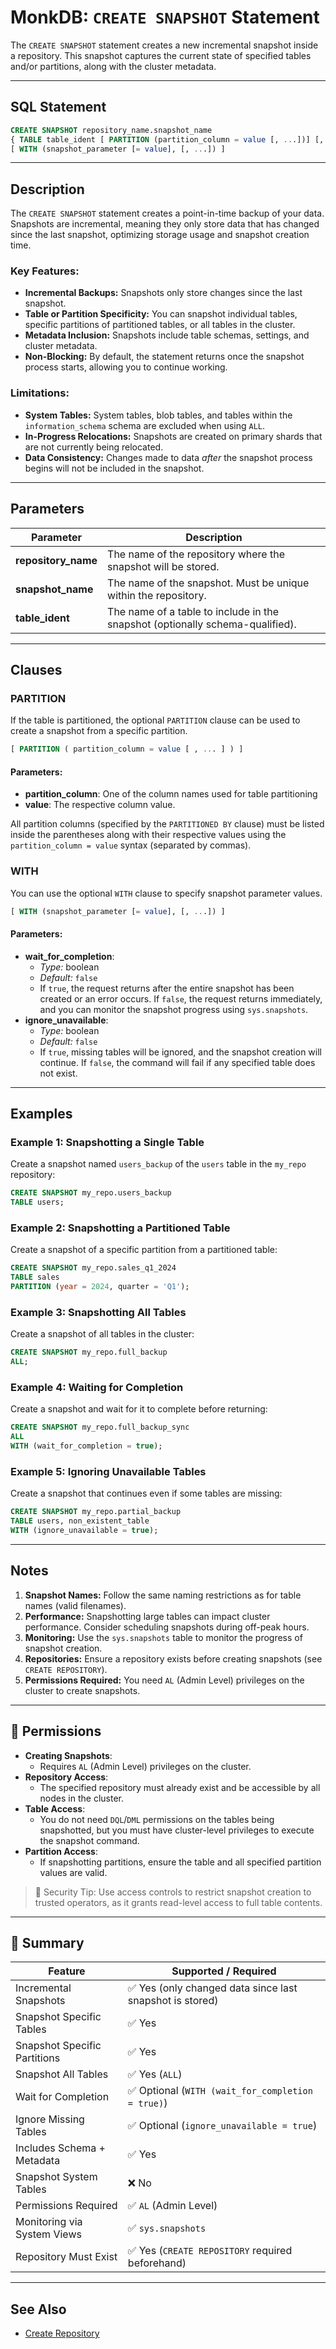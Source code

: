 # MonkDB: `CREATE SNAPSHOT` Statement

The `CREATE SNAPSHOT` statement creates a new incremental snapshot inside a repository. This snapshot captures the current state of specified tables and/or partitions, along with the cluster metadata.

---

## SQL Statement

```sql
CREATE SNAPSHOT repository_name.snapshot_name
{ TABLE table_ident [ PARTITION (partition_column = value [, ...])] [, ...] | ALL }
[ WITH (snapshot_parameter [= value], [, ...]) ]
```

---

## Description

The `CREATE SNAPSHOT` statement creates a point-in-time backup of your data. Snapshots are incremental, meaning they only store data that has changed since the last snapshot, optimizing storage usage and snapshot creation time.

### Key Features:
- **Incremental Backups:** Snapshots only store changes since the last snapshot.
- **Table or Partition Specificity:** You can snapshot individual tables, specific partitions of partitioned tables, or all tables in the cluster.
- **Metadata Inclusion:** Snapshots include table schemas, settings, and cluster metadata.
- **Non-Blocking:** By default, the statement returns once the snapshot process starts, allowing you to continue working.

### Limitations:
- **System Tables:** System tables, blob tables, and tables within the `information_schema` schema are excluded when using `ALL`.
- **In-Progress Relocations:** Snapshots are created on primary shards that are not currently being relocated.
- **Data Consistency:** Changes made to data *after* the snapshot process begins will not be included in the snapshot.

---

## Parameters

| Parameter        | Description                                                                 |
|------------------|-----------------------------------------------------------------------------|
| **repository_name** | The name of the repository where the snapshot will be stored.             |
| **snapshot_name**   | The name of the snapshot. Must be unique within the repository.           |
| **table_ident**     | The name of a table to include in the snapshot (optionally schema-qualified). |

---

## Clauses

### **PARTITION**

If the table is partitioned, the optional `PARTITION` clause can be used to create a snapshot from a specific partition.

```sql
[ PARTITION ( partition_column = value [ , ... ] ) ]
```


#### Parameters:
- **partition_column**: One of the column names used for table partitioning
- **value**: The respective column value.

All partition columns (specified by the `PARTITIONED BY` clause) must be listed inside the parentheses along with their respective values using the `partition_column = value` syntax (separated by commas).

### **WITH**

You can use the optional `WITH` clause to specify snapshot parameter values.

```sql
[ WITH (snapshot_parameter [= value], [, ...]) ]
```


#### Parameters:
- **wait_for_completion**:
  - *Type:* boolean
  - *Default:* `false`
  - If `true`, the request returns after the entire snapshot has been created or an error occurs. If `false`, the request returns immediately, and you can monitor the snapshot progress using `sys.snapshots`.
- **ignore_unavailable**:
  - *Type:* boolean
  - *Default:* `false`
  - If `true`, missing tables will be ignored, and the snapshot creation will continue. If `false`, the command will fail if any specified table does not exist.

---

## Examples

### Example 1: Snapshotting a Single Table
Create a snapshot named `users_backup` of the `users` table in the `my_repo` repository:

```sql
CREATE SNAPSHOT my_repo.users_backup
TABLE users;
```

### Example 2: Snapshotting a Partitioned Table
Create a snapshot of a specific partition from a partitioned table:

```sql
CREATE SNAPSHOT my_repo.sales_q1_2024
TABLE sales
PARTITION (year = 2024, quarter = 'Q1');
```


### Example 3: Snapshotting All Tables
Create a snapshot of all tables in the cluster:

```sql
CREATE SNAPSHOT my_repo.full_backup
ALL;
```


### Example 4: Waiting for Completion
Create a snapshot and wait for it to complete before returning:

```sql
CREATE SNAPSHOT my_repo.full_backup_sync
ALL
WITH (wait_for_completion = true);
```


### Example 5: Ignoring Unavailable Tables
Create a snapshot that continues even if some tables are missing:

```sql
CREATE SNAPSHOT my_repo.partial_backup
TABLE users, non_existent_table
WITH (ignore_unavailable = true);
```


---

## Notes

1. **Snapshot Names:** Follow the same naming restrictions as for table names (valid filenames).
2. **Performance:** Snapshotting large tables can impact cluster performance. Consider scheduling snapshots during off-peak hours.
3. **Monitoring:** Use the `sys.snapshots` table to monitor the progress of snapshot creation.
4. **Repositories:** Ensure a repository exists before creating snapshots (see `CREATE REPOSITORY`).
5. **Permissions Required:** You need `AL` (Admin Level) privileges on the cluster to create snapshots.

---

## 🔐 Permissions

- **Creating Snapshots**:
  - Requires `AL` (Admin Level) privileges on the cluster.
- **Repository Access**:
  - The specified repository must already exist and be accessible by all nodes in the cluster.
- **Table Access**:
  - You do not need `DQL`/`DML` permissions on the tables being snapshotted, but you must have cluster-level privileges to execute the snapshot command.
- **Partition Access**:
  - If snapshotting partitions, ensure the table and all specified partition values are valid.

> 🔐 Security Tip: Use access controls to restrict snapshot creation to trusted operators, as it grants read-level access to full table contents.

---

## 🏁 Summary

| Feature                       | Supported / Required                                     |
|-------------------------------|----------------------------------------------------------|
| Incremental Snapshots         | ✅ Yes (only changed data since last snapshot is stored) |
| Snapshot Specific Tables      | ✅ Yes                                                   |
| Snapshot Specific Partitions  | ✅ Yes                                                   |
| Snapshot All Tables           | ✅ Yes (`ALL`)                                           |
| Wait for Completion           | ✅ Optional (`WITH (wait_for_completion = true)`)        |
| Ignore Missing Tables         | ✅ Optional (`ignore_unavailable = true`)                |
| Includes Schema + Metadata    | ✅ Yes                                                   |
| Snapshot System Tables        | ❌ No                                                    |
| Permissions Required          | ✅ `AL` (Admin Level)                                    |
| Monitoring via System Views   | ✅ `sys.snapshots`                                       |
| Repository Must Exist         | ✅ Yes (`CREATE REPOSITORY` required beforehand)         |

---

## See Also

- [Create Repository](./30_CREATE_REPOSITORY.md)


